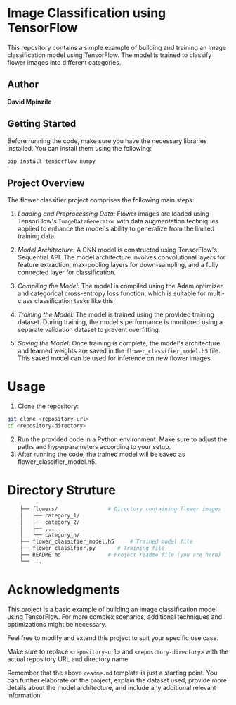 # Image Classification using TensorFlow

This repository contains a simple example of building and training an image classification model using TensorFlow. The model is trained to classify flower images into different categories.

## Author

**David Mpinzile**

## Getting Started

Before running the code, make sure you have the necessary libraries installed. You can install them using the following:

```bash
pip install tensorflow numpy
```

## Project Overview

The flower classifier project comprises the following main steps:

1. *Loading and Preprocessing Data:* Flower images are loaded using TensorFlow's `ImageDataGenerator` with data augmentation techniques applied to enhance the model's ability to generalize from the limited training data.

2. *Model Architecture:* A CNN model is constructed using TensorFlow's Sequential API. The model architecture involves convolutional layers for feature extraction, max-pooling layers for down-sampling, and a fully connected layer for classification.

3. *Compiling the Model:* The model is compiled using the Adam optimizer and categorical cross-entropy loss function, which is suitable for multi-class classification tasks like this.

4. *Training the Model:* The model is trained using the provided training dataset. During training, the model's performance is monitored using a separate validation dataset to prevent overfitting.

5. *Saving the Model:* Once training is complete, the model's architecture and learned weights are saved in the `flower_classifier_model.h5` file. This saved model can be used for inference on new flower images.

# Usage

1. Clone the repository:
```bash
git clone <repository-url>
cd <repository-directory>
```

2. Run the provided code in a Python environment. Make sure to adjust the paths and hyperparameters according to your setup.
3. After running the code, the trained model will be saved as flower_classifier_model.h5.


# Directory Struture
```bash
	├── flowers/                # Directory containing flower images
	│   ├── category_1/
	│   ├── category_2/
	│   ├── ...
	│   └── category_n/
	├── flower_classifier_model.h5     # Trained model file
	├── flower_classifier.py 	   # Training file
	├── README.md               # Project readme file (you are here)
	└── ...
```

# Acknowledgments

This project is a basic example of building an image classification model using TensorFlow. For more complex scenarios, additional techniques and optimizations might be necessary.

Feel free to modify and extend this project to suit your specific use case.


Make sure to replace `<repository-url>` and `<repository-directory>` with the actual repository URL and directory name.

Remember that the above `readme.md` template is just a starting point. You can further elaborate on the project, explain the dataset used, provide more details about the model architecture, and include any additional relevant information.
